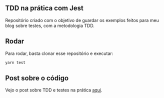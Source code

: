 ## TDD na prática com Jest

Repositório criado com o objetivo de guardar os exemplos feitos para meu blog sobre testes, com a metodologia TDD.

## Rodar

Para rodar, basta clonar esse repositório e executar:

```bash
yarn test
```

## Post sobre o código

Vejo o post sobre TDD e testes na prática <a href="https://www.devjuniorplus.com.br/aprendendo-sobre-testes-e-tdd/" target="_black" rel="noopener noreferrer">aqui</a>.
